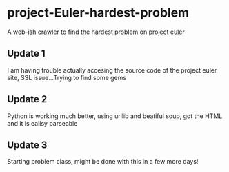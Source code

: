# project-Euler-hardest-problem
A web-ish crawler to find the hardest problem on project euler

## Update 1
I am having trouble actually accesing the source code of the project euler site, SSL issue...Trying to find some gems

## Update 2
Python is working much better, using urllib and beatiful soup, got the HTML and it is ealisy parseable

## Update 3
Starting problem class, might be done with this in a few more days!
